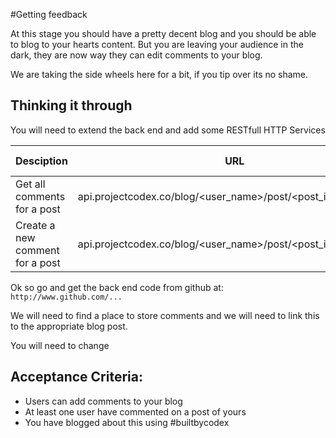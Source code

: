 #Getting feedback

At this stage you should have a pretty decent blog and you should be able to blog to your hearts content. 
But you are leaving your audience in the dark, they are now way they can edit comments to your blog.

We are taking the side wheels here for a bit, if you tip over its no shame.

## Thinking it through

You will need to extend the back end and add some RESTfull HTTP Services

Desciption    | URL         | Http Verb
--------------|-------------|----------
Get all comments for a post | api.projectcodex.co/blog/<user_name>/post/<post_id>/comments | GET
Create a new comment for a post | api.projectcodex.co/blog/<user_name>/post/<post_id>/comments | POST

Ok so go and get the back end code from github at: ```http://www.github.com/...```

We will need to find a place to store comments and we will need to link this to the appropriate blog post.

You will need to change 


## Acceptance Criteria:
* Users can add comments to your blog
* At least one user have commented on a post of yours
* You have blogged about this using #builtbycodex
